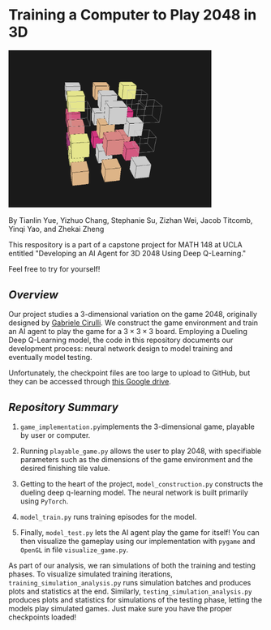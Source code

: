 # Training a Computer to Play 2048 in 3D

<img src="game_picture_1.png" alt="game visual" width="400"/>

By Tianlin Yue, Yizhuo Chang, Stephanie Su, Zizhan Wei, Jacob Titcomb, Yinqi Yao, and Zhekai Zheng

This respository is a part of a capstone project for MATH 148 at UCLA entitled "Developing an AI Agent for 3D 2048 Using Deep Q-Learning."

Feel free to try for yourself!

## *Overview*

Our project studies a 3-dimensional variation on the game 2048, originally designed by [Gabriele Cirulli](https://github.com/gabrielecirulli/2048). We construct the game environment and train an AI agent to play the game for a $3\times 3\times 3$ board. Employing a Dueling Deep Q-Learning model, the code in this repository documents our development process: neural network design to model training and eventually model testing.

Unfortunately, the checkpoint files are too large to upload to GitHub, but they can be accessed through [this Google drive](https://drive.google.com/drive/folders/1L27GUpmwOVPkFXj1C2p-MhDYwcXUKvj-?usp=sharing).


## *Repository Summary*

1. `game_implementation.py`implements the 3-dimensional game, playable by user or computer.

2. Running `playable_game.py` allows the user to play 2048, with specifiable parameters such as the dimensions of the game environment and the desired finishing tile value.

3. Getting to the heart of the project, `model_construction.py` constructs the dueling deep q-learning model. The neural network is built primarily using `PyTorch`.

4. `model_train.py` runs training episodes for the model.

5. Finally, `model_test.py` lets the AI agent play the game for itself! You can then visualize the gameplay using our implementation with `pygame` and `OpenGL` in file `visualize_game.py`.


As part of our analysis, we ran simulations of both the training and testing phases. To visualize simulated training iterations, `training_simulation_analysis.py` runs simulation batches and produces plots and statistics at the end. Similarly, `testing_simulation_analysis.py` produces plots and statistics for simulations of the testing phase, letting the models play simulated games. Just make sure you have the proper checkpoints loaded!
